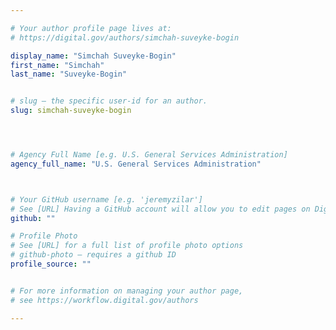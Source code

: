 ```yaml
---

# Your author profile page lives at:
# https://digital.gov/authors/simchah-suveyke-bogin

display_name: "Simchah Suveyke-Bogin"
first_name: "Simchah"
last_name: "Suveyke-Bogin"


# slug — the specific user-id for an author.
slug: simchah-suveyke-bogin




# Agency Full Name [e.g. U.S. General Services Administration]
agency_full_name: "U.S. General Services Administration"



# Your GitHub username [e.g. 'jeremyzilar']
# See [URL] Having a GitHub account will allow you to edit pages on DigitalGov. The image used in your GitHub account can also be used to populate your digital.gov profile photo.
github: ""

# Profile Photo
# See [URL] for a full list of profile photo options
# github-photo — requires a github ID
profile_source: ""


# For more information on managing your author page,
# see https://workflow.digital.gov/authors

---
```

